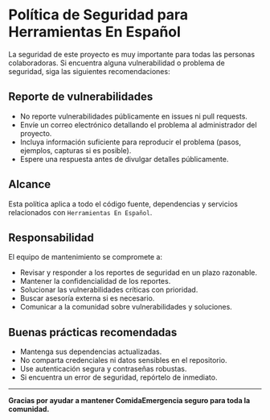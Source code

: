 # Política de Seguridad para Herramientas En Español

La seguridad de este proyecto es muy importante para todas las personas colaboradoras. Si encuentra alguna vulnerabilidad o problema de seguridad, siga las siguientes recomendaciones:

## Reporte de vulnerabilidades

- No reporte vulnerabilidades públicamente en issues ni pull requests.
- Envíe un correo electrónico detallando el problema al administrador del proyecto.
- Incluya información suficiente para reproducir el problema (pasos, ejemplos, capturas si es posible).
- Espere una respuesta antes de divulgar detalles públicamente.

## Alcance

Esta política aplica a todo el código fuente, dependencias y servicios relacionados con `Herramientas En Español`.

## Responsabilidad

El equipo de mantenimiento se compromete a:

- Revisar y responder a los reportes de seguridad en un plazo razonable.
- Mantener la confidencialidad de los reportes.
- Solucionar las vulnerabilidades críticas con prioridad.
- Buscar asesoría externa si es necesario.
- Comunicar a la comunidad sobre vulnerabilidades y soluciones.

## Buenas prácticas recomendadas

- Mantenga sus dependencias actualizadas.
- No comparta credenciales ni datos sensibles en el repositorio.
- Use autenticación segura y contraseñas robustas.
- Si encuentra un error de seguridad, repórtelo de inmediato.

---

**Gracias por ayudar a mantener ComidaEmergencia seguro para toda la comunidad.**
